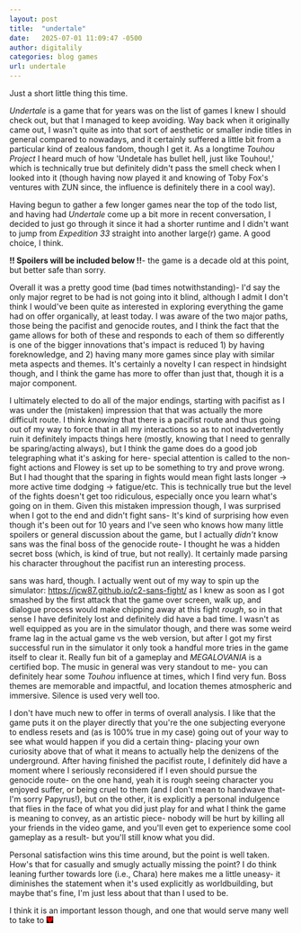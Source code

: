 ```yaml
---
layout: post
title:  "undertale"
date:   2025-07-01 11:09:47 -0500
author: digitalily
categories: blog games
url: undertale
---
```


Just a short little thing this time.


<i>Undertale</i> is a game that for years was on the list of games I knew I should check out, but that I managed to keep avoiding. Way back when it originally came out, I wasn't quite as into that sort of aesthetic or smaller indie titles in general compared to nowadays, and it certainly suffered a little bit from a particular kind of zealous fandom, though I get it. As a longtime <i>Touhou Project</i> I heard much of how 'Undetale has bullet hell, just like Touhou!,' which is technically true but definitely didn't pass the smell check when I looked into it (though having now played it and knowing of Toby Fox's ventures with ZUN since, the influence is definitely there in a cool way).

Having begun to gather a few longer games near the top of the todo list, and having had <i>Undertale</i> come up a bit more in recent conversation, I decided to just go through it since it had a shorter runtime and I didn't want to jump from <i>Expedition 33</i> straight into another large(r) game. A good choice, I think.


<b>!! Spoilers will be included below !!</b>- the game is a decade old at this point, but better safe than sorry.


Overall it was a pretty good time (bad times notwithstanding)- I'd say the only major regret to be had is not going into it blind, although I admit I don't think I would've been quite as interested in exploring everything the game had on offer organically, at least today. I was aware of the two major paths, those being the pacifist and genocide routes, and I think the fact that the game allows for both of these and responds to each of them so differently is one of the bigger innovations that's impact is reduced 1) by having foreknowledge, and 2) having many more games since play with similar meta aspects and themes. It's certainly a novelty I can respect in hindsight though, and I think the game has more to offer than just that, though it is a major component. 


I ultimately elected to do all of the major endings, starting with pacifist as I was under the (mistaken) impression that that was actually the more difficult route. I think <i>knowing</i> that there is a pacifist route and thus going out of my way to force that in all my interactions so as to not inadvertently ruin it definitely impacts things here (mostly, knowing that I need to genrally be sparing/acting always), but I think the game does do a good job telegraphing what it's asking for here- special attention is called to the non-fight actions and Flowey is set up to be something to try and prove wrong. But I had thought that the sparing in fights would mean fight lasts longer -> more active time dodging -> fatigue/etc. This is technically true but the level of the fights doesn't get too ridiculous, especially once you learn what's going on in them. Given this mistaken impression though, I was surprised when I got to the end and didn't fight sans- It's kind of surprising how even though it's been out for 10 years and I've seen who knows how many little spoilers or general discussion about the game, but I actually <i>didn't</i> know sans was the final boss of the genocide route- I thought he was a hidden secret boss (which, is kind of true, but not really). It certainly made parsing his character throughout the pacifist run an interesting process.


sans was hard, though. I actually went out of my way to spin up the simulator: https://jcw87.github.io/c2-sans-fight/ as I knew as soon as I got smashed by the first attack that the game over screen, walk up, and dialogue process would make chipping away at this fight <i>rough</i>, so in that sense I have definitely lost and definitely did have a bad time. I wasn't as well equipped as you are in the simulator though, and there was some weird frame lag in the actual game vs the web version, but after I got my first successful run in the simulator it only took a handful more tries in the game itself to clear it. Really fun bit of a gameplay and <i>MEGALOVANIA</i> is a certified bop. The music in general was very standout to me- you can definitely hear some <i>Touhou</i> influence at times, which I find very fun.  Boss themes are memorable and impactful, and location themes atmospheric and immersive. Silence is used very well too.


I don't have much new to offer in terms of overall analysis. I like that the game puts it on the player directly that you're the one subjecting everyone to endless resets and (as is 100% true in my case) going out of your way to see what would happen if you did a certain thing- placing your own curiosity above that of what it means to actually help the denizens of the underground. After having finished the pacifist route, I definitely did have a moment where I seriously reconsidered if I even should pursue the genocide route- on the one hand, yeah it is rough seeing character you enjoyed suffer, or being cruel to them (and I don't mean to handwave that- I'm sorry Papyrus!), but on the other, it is explicitly a personal indulgence that flies in the face of what you did just play for and what I think the game is meaning to convey, as an artistic piece- nobody will be hurt by killing all your friends in the video game, and you'll even get to experience some cool gameplay as a result- but you'll still know what you did.


Personal satisfaction wins this time around, but the point is well taken. How's that for casually and smugly actually missing the point? I do think leaning further towards lore (i.e., Chara) here makes me a little uneasy- it diminishes the statement when it's used explicitly as worldbuilding, but maybe that's fine, I'm just less about that than I used to be.


I think it is an important lesson though, and one that would serve many well to take to <img src="/assets/images/2025-7-1/image.png" width="12" height="12">
        

